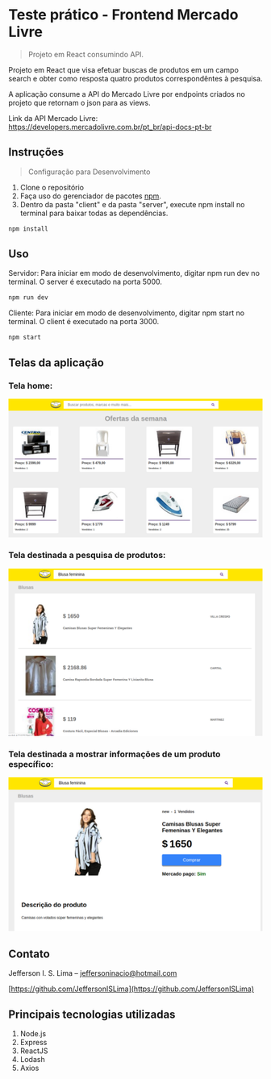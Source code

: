 # Teste prático - Frontend Mercado Livre
> Projeto em React consumindo API.

Projeto em React que visa efetuar buscas de produtos em um campo search e obter como resposta quatro produtos correspondêntes à pesquisa.

A aplicação consume a API do Mercado Livre por endpoints criados no projeto que retornam o json para as views.

Link da API Mercado Livre: https://developers.mercadolivre.com.br/pt_br/api-docs-pt-br 


## Instruções
> Configuração para Desenvolvimento

1. Clone o repositório
2. Faça uso do gerenciador de pacotes [npm](https://www.npmjs.com/).
3. Dentro da pasta "client" e da pasta "server", execute npm install no terminal para baixar todas as dependências.  

```sh
npm install
```

## Uso 

Servidor: Para iniciar em modo de desenvolvimento, digitar npm run dev no terminal.
O server é executado na porta 5000.
 ```sh
npm run dev
```
Cliente: Para iniciar em modo de desenvolvimento, digitar npm start no terminal.
O client é executado na porta 3000.
 ```sh
npm start
``` 
 
## Telas da aplicação


### Tela home:

![](/server/public/images/home.png) 


### Tela destinada a pesquisa de produtos:

![](/server/public/images/search.png) 


### Tela destinada a mostrar informações de um produto específico:

![](/server/public/images/detail.png) 


## Contato

Jefferson I. S. Lima  – jeffersoninacio@hotmail.com

[https://github.com/JeffersonISLima](https://github.com/JeffersonISLima)


## Principais tecnologias utilizadas

1. Node.js
2. Express
3. ReactJS
5. Lodash
4. Axios


